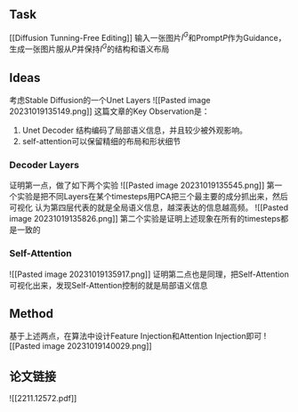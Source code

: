 ## Task
[[Diffusion Tunning-Free Editing]]
输入一张图片$I^G$和Prompt$P$作为Guidance，生成一张图片服从$P$并保持$I^G$的结构和语义布局

## Ideas
考虑Stable Diffusion的一个Unet Layers
![[Pasted image 20231019135149.png]]
这篇文章的Key Observation是：
1. Unet Decoder 结构编码了局部语义信息，并且较少被外观影响。
2. self-attention可以保留精细的布局和形状细节

### Decoder Layers
证明第一点，做了如下两个实验
![[Pasted image 20231019135545.png]]
第一个实验是把不同Layers在某个timesteps用PCA把三个最主要的成分抓出来，然后可视化
认为第四层代表的就是全局语义信息，越深表达的信息越高频。
![[Pasted image 20231019135826.png]]
第二个实验是证明上述现象在所有的timesteps都是一致的
### Self-Attention
![[Pasted image 20231019135917.png]]
证明第二点也是同理，把Self-Attention可视化出来，发现Self-Attention控制的就是局部语义信息
## Method
基于上述两点，在算法中设计Feature Injection和Attention Injection即可
![[Pasted image 20231019140029.png]]
## 论文链接
![[2211.12572.pdf]]